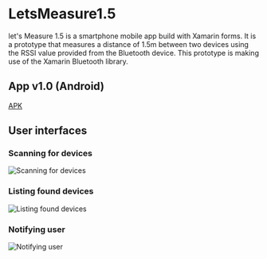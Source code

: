 # LetsMeasure1.5 
let's Measure 1.5 is a smartphone mobile app build with Xamarin forms. It is a prototype that measures a distance of 1.5m between two devices using the RSSI value provided from the Bluetooth device. This prototype is making use of the Xamarin Bluetooth library.

## App v1.0 (Android)
[APK](https://github.com/adnanjaw/LetsMeasure1.5m/blob/master/com.companyname.letsmeasure15.apk)

## User interfaces
### Scanning for devices
![Scanning for devices](https://github.com/adnanjaw/LetsMeasure1.5/blob/master/scanning.png)
### Listing found devices
![Listing found devices](https://github.com/adnanjaw/LetsMeasure1.5/blob/master/ready.png)
### Notifying user
![Notifying user](https://github.com/adnanjaw/LetsMeasure1.5/blob/master/notification.PNG)
